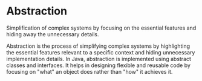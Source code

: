 # Abstraction

Simplification of complex systems by focusing on the essential features and hiding away the unnecessary details.

Abstraction is the process of simplifying complex systems by highlighting the essential features relevant to a specific context and hiding unnecessary implementation details. In Java, abstraction is implemented using abstract classes and interfaces. It helps in designing flexible and reusable code by focusing on "what" an object does rather than "how" it achieves it.

